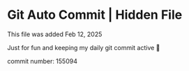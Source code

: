 # Git Auto Commit | Hidden File

This file was added Feb 12, 2025

Just for fun and keeping my daily git commit active 🤪

commit number: 155094
